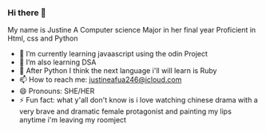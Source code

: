 ### Hi there 👋

My name is Justine
A Computer science Major in her final year
Proficient in Html, css and Python

- 🔭 I’m currently learning javaascript using the odin Project
- 🌱 I’m also learning DSA
- 🤔 After Python I think the next language i'll will learn is Ruby 
- 📫 How to reach me: justineafua246@icloud.com
- 😄 Pronouns: SHE/HER
- ⚡ Fun fact: what y'all don't know is i love watching chinese drama with a very brave and dramatic female protagonist
  and painting my lips anytime i'm leaving my roomject

